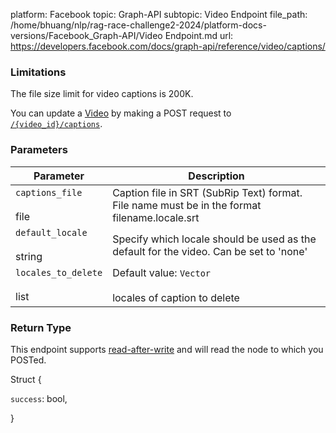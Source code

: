 platform: Facebook
topic: Graph-API
subtopic: Video Endpoint
file_path: /home/bhuang/nlp/rag-race-challenge2-2024/platform-docs-versions/Facebook_Graph-API/Video Endpoint.md
url: https://developers.facebook.com/docs/graph-api/reference/video/captions/

### Limitations

The file size limit for video captions is 200K.  
  

You can update a [Video](https://developers.facebook.com/docs/graph-api/reference/video/) by making a POST request to [`/{video_id}/captions`](https://developers.facebook.com/docs/graph-api/reference/video/captions/).

### Parameters

| Parameter | Description |
| --- | --- |
| `captions_file`<br><br>file | Caption file in SRT (SubRip Text) format. File name must be in the format filename.locale.srt |
| `default_locale`<br><br>string | Specify which locale should be used as the default for the video. Can be set to 'none' |
| `locales_to_delete`<br><br>list<string> | Default value: `Vector`<br><br>locales of caption to delete |

### Return Type

This endpoint supports [read-after-write](https://developers.facebook.com/docs/graph-api/advanced/#read-after-write) and will read the node to which you POSTed.

Struct {

`success`: bool,

}